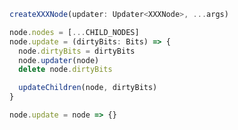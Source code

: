 <!-- # Here're some certain rules when adding a new node type

1. The create function of a new node type should be named as `create<node_type_name>Node`. e.g:
  ```js
  const $node0 = createCustomNode();
  ```
Q: Why not use a single createNode function and pass the node type as a parameter?

A: First it's bad for tree shaking because it needs to include all the node types in the final bundle even if we only use a few of them. Second, we don't want to extend the createNode function to a huge function with a lot of if-else branches.

2. Parameters of the create function should be must-have parameters for the node type. Optional parameters should be a separate function to allow tree shaking. e.g:
  ```js
  // ---- The tag name is a must-have parameter for the createElementNode
  const $node0 = createElementNode('div');
  // ---- The text is an optional parameter for the node
  setHTMLProp($node0, 'text', () => 'Hello World');
  ```
 -->


```js
createXXXNode(updater: Updater<XXXNode>, ...args)

node.nodes = [...CHILD_NODES]
node.update = (dirtyBits: Bits) => {
  node.dirtyBits = dirtyBits
  node.updater(node)
  delete node.dirtyBits

  updateChildren(node, dirtyBits)
}

node.update = node => {}
```